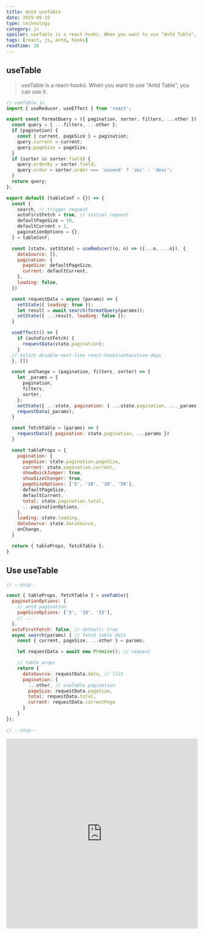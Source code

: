 ```yaml
---
title: Antd useTable
date: 2019-09-19
type: technology
category: js
spoiler: useTable is a react-hooks. When you want to use "Antd Table", you can use it.
tags: [react, js, antd, hooks]
readtime: 10
---
```


## useTable

> useTable is a react-hooks. When you want to use "Antd Table", you can use it.

```js
// useTable.js
import { useReducer, useEffect } from 'react';

export const formatQuery = ({ pagination, sorter, filters, ...other }) => {
  const query = { ...filters, ...other };
  if (pagination) {
    const { current, pageSize } = pagination;
    query.current = current;
    query.pageSize = pageSize;
  }
  if (sorter && sorter.field) {
    query.orderBy = sorter.field;
    query.order = sorter.order === 'ascend' ? 'asc' : 'desc';
  }
  return query;
};

export default (tableConf = {}) => {
  const {
    search, // trigger request
    autoFirstFetch = true, // initial request
    defaultPageSize = 10,
    defaultCurrent = 1,
    paginationOptions = {},
  } = tableConf;

  const [state, setState] = useReducer((o, n) => ({...o, ...n}), {
    dataSource: [],
    pagination: {
      pageSize: defaultPageSize,
      current: defaultCurrent,
    },
    loading: false,
  })

  const requestData = async (params) => {
    setState({ loading: true });
    let result = await search(formatQuery(params));
    setState({ ...result, loading: false });
  }

  useEffect(() => {
    if (autoFirstFetch) {
      requestData(state.pagination);
    }
  // eslint-disable-next-line react-hooks/exhaustive-deps
  }, [])

  const onChange = (pagination, filters, sorter) => {
    let _params = {
      pagination,
      filters,
      sorter,
    };
    setState({ ...state, pagination: { ...state.pagination, ..._params } });
    requestData(_params);
  }

  const fetchTable = (params) => {
    requestData({ pagination: state.pagination, ...params })
  }

  const tableProps = {
    pagination: {
      pageSize: state.pagination.pageSize,
      current: state.pagination.current,
      showQuickJumper: true,
      showSizeChanger: true,
      pageSizeOptions: ['5', '10', '20', '50'],
      defaultPageSize,
      defaultCurrent,
      total: state.pagination.total,
      ...paginationOptions,
    },
    loading: state.loading,
    dataSource: state.dataSource,
    onChange,
  }

  return { tableProps, fetchTable };
}
```

## Use useTable

```js
// --snip--

const { tableProps, fetchTable } = useTable({
  paginationOptions: {
    // antd pagination
    pageSizeOptions: ['5', '10', '15'],
    // ...
  },
  autoFirstFetch: false, // default: true
  async search(params) { // fetch table data
    const { current, pageSize, ...other } = params;

    let requestData = await new Promise(); // request

    // table props
    return {
      dataSource: requestData.data, // list
      pagination: {
        ...other, // useTable pagination
        pageSize: requestData.pageSize,
        total: requestData.total,
        current: requestData.currentPage
      }
    }
});

// --snip--
```

<div style="max-width: 100%; overflow-x: auto; -webkit-overflow-scrolling: touch;">
  <iframe src="https://codesandbox.io/embed/lencx-antd-usetable-vgs9s?autoresize=1&fontsize=14&hidenavigation=1" title="lencx-antd-useTable" allow="geolocation; microphone; camera; midi; vr; accelerometer; gyroscope; payment; ambient-light-sensor; encrypted-media; usb" style="width:100%; height:500px; border:0; border-radius: 4px; overflow:hidden;" sandbox="allow-modals allow-forms allow-popups allow-scripts allow-same-origin"></iframe>
<div>